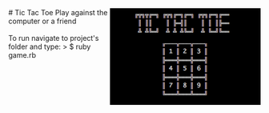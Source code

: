 <img src="logo.png" align="right"/>
# Tic Tac Toe
 Play against the computer or a friend
<br><br>
To run navigate to project's folder and type:
> $ ruby game.rb
